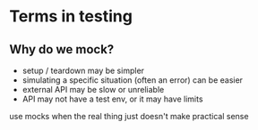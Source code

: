 # Terms in testing

## Why do we mock?

- setup / teardown may be simpler
- simulating a specific situation (often an error) can be easier
- external API may be slow or unreliable
- API may not have a test env, or it may have limits

use mocks when the real thing just doesn't make practical sense
